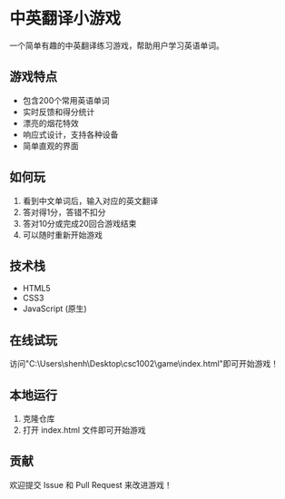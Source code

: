 # 中英翻译小游戏

一个简单有趣的中英翻译练习游戏，帮助用户学习英语单词。

## 游戏特点

- 包含200个常用英语单词
- 实时反馈和得分统计
- 漂亮的烟花特效
- 响应式设计，支持各种设备
- 简单直观的界面

## 如何玩

1. 看到中文单词后，输入对应的英文翻译
2. 答对得1分，答错不扣分
3. 答对10分或完成20回合游戏结束
4. 可以随时重新开始游戏

## 技术栈

- HTML5
- CSS3
- JavaScript (原生)

## 在线试玩

访问"C:\Users\shenh\Desktop\csc1002\game\index.html"即可开始游戏！

## 本地运行

1. 克隆仓库
2. 打开 index.html 文件即可开始游戏

## 贡献

欢迎提交 Issue 和 Pull Request 来改进游戏！ 
